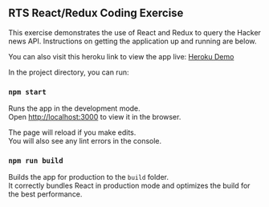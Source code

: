 ## RTS React/Redux Coding Exercise

This exercise demonstrates the use of React and Redux
to query the Hacker news API. Instructions on getting
the application up and running are below.

You can also visit this heroku link to view the app live:
[Heroku Demo](https://rts-react-redux-code-exercise.herokuapp.com/)

In the project directory, you can run:

### `npm start`

Runs the app in the development mode.<br />
Open [http://localhost:3000](http://localhost:3000) to view it in the browser.

The page will reload if you make edits.<br />
You will also see any lint errors in the console.

### `npm run build`

Builds the app for production to the `build` folder.<br />
It correctly bundles React in production mode and optimizes the build for the best performance.
